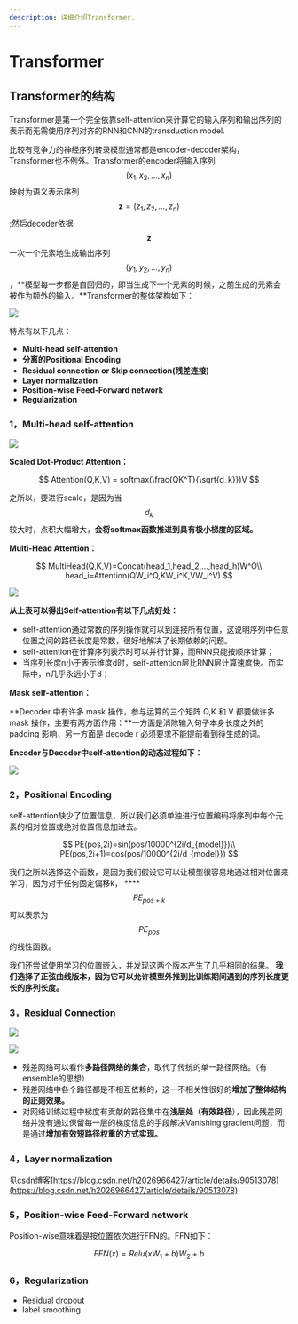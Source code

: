 ```yaml
---
description: 详细介绍Transformer.
---
```


# Transformer

## Transformer的结构

Transformer是第一个完全依靠self-attention来计算它的输入序列和输出序列的表示而无需使用序列对齐的RNN和CNN的transduction model.

比较有竞争力的神经序列转录模型通常都是encoder-decoder架构，Transformer也不例外。Transformer的encoder将输入序列 $$(x_1,x_2,...,x_n)$$ 映射为语义表示序列 $$\mathbf{z}=(z_1,z_2,...,z_n)$$ ;然后decoder依据 $$\mathbf{z}$$ 一次一个元素地生成输出序列 $$(y_1,y_2,...,y_n)$$ ，**模型每一步都是自回归的，即当生成下一个元素的时候，之前生成的元素会被作为额外的输入。**Transformer的整体架构如下：

![](../.gitbook/assets/transformer.png)

特点有以下几点：

* **Multi-head self-attention**
* **分离的Positional Encoding**
* **Residual connection or Skip connection\(残差连接\)**
* **Layer normalization**
* **Position-wise Feed-Forward network**
* **Regularization**

### 1，Multi-head self-attention

![](../.gitbook/assets/sdp.png)

**Scaled Dot-Product Attention：**

$$
Attention(Q,K,V) = softmax(\frac{QK^T}{\sqrt{d_k}})V
$$

之所以，要进行scale，是因为当 $$d_k$$ 较大时，点积大幅增大，**会将softmax函数推进到具有极小梯度的区域。**

**Multi-Head Attention：**

$$
MultiHead(Q,K,V)=Concat(head_1,head_2,...,head_h)W^O\\
head_i=Attention(QW_i^Q,KW_i^K,VW_i^V)
$$

![](../.gitbook/assets/xing-neng.png)

**从上表可以得出Self-attention有以下几点好处：**

* self-attention通过常数的序列操作就可以到连接所有位置，这说明序列中任意位置之间的路径长度是常数，很好地解决了长期依赖的问题。
* self-attention在计算序列表示时可以并行计算，而RNN只能按顺序计算；
* 当序列长度n小于表示维度d时，self-attention层比RNN层计算速度快。而实际中，n几乎永远小于d；

**Mask self-attention：**

**Decoder 中有许多 mask 操作，参与运算的三个矩阵 Q,K 和 V 都要做许多 mask 操作，主要有两方面作用：**一方面是消除输入句子本身长度之外的 padding 影响，另一方面是 decode r 必须要求不能提前看到待生成的词。

**Encoder与Decoder中self-attention的动态过程如下：**

![](../.gitbook/assets/encoderdecoder.gif)

### 2，Positional Encoding

self-attention缺少了位置信息，所以我们必须单独进行位置编码将序列中每个元素的相对位置或绝对位置信息加进去。

$$
PE(pos,2i)=sin(pos/10000^{2i/d_{model}})\\
PE(pos,2i+1)=cos(pos/10000^{2i/d_{model}})
$$

我们之所以选择这个函数，是因为我们假设它可以让模型很容易地通过相对位置来学习，因为对于任何固定偏移k， ****$$PE_{pos+k}$$可以表示为 $$PE_{pos}$$ 的线性函数。

我们还尝试使用学习的位置嵌入，并发现这两个版本产生了几乎相同的结果。 **我们选择了正弦曲线版本，因为它可以允许模型外推到比训练期间遇到的序列长度更长的序列长度。**

### 3，Residual Connection

![](../.gitbook/assets/res1.png)

![](../.gitbook/assets/res2.png)

* 残差网络可以看作**多路径网络的集合**，取代了传统的单一路径网络。（有ensemble的思想）
* 残差网络中各个路径都是不相互依赖的，这一不相关性很好的**增加了整体结构的正则效果。**
* 对网络训练过程中梯度有贡献的路径集中在**浅层处（有效路径**），因此残差网络并没有通过保留每一层的梯度信息的手段解决Vanishing gradient问题，而是通过**增加有效短路径权重的方式实现。**

### 4，Layer normalization

见csdn博客[https://blog.csdn.net/h2026966427/article/details/90513078](https://blog.csdn.net/h2026966427/article/details/90513078)

### 5，**Position-wise Feed-Forward network**

Position-wise意味着是按位置依次进行FFN的。FFN如下：

$$
FFN(x)=Relu(xW_1+b)W_2+b
$$

### 6，Regularization

* Residual dropout
* label smoothing

